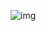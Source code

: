 ![img](https://user-images.githubusercontent.com/55063481/165514870-7c010981-6dbf-4ae9-b7d5-54e5c9c028af.PNG)
